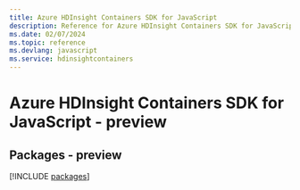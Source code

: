 ```yaml
---
title: Azure HDInsight Containers SDK for JavaScript
description: Reference for Azure HDInsight Containers SDK for JavaScript
ms.date: 02/07/2024
ms.topic: reference
ms.devlang: javascript
ms.service: hdinsightcontainers
---
```

# Azure HDInsight Containers SDK for JavaScript - preview
## Packages - preview
[!INCLUDE [packages](hdinsight-containers-index.md)]